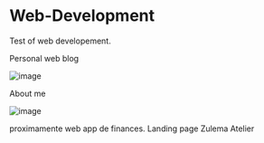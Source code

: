 # Web-Development

Test of web developement.

Personal web blog

![image](https://user-images.githubusercontent.com/65776444/169037770-96c7f3ba-7f81-4b74-8a8f-03c45a2c61f5.png)


About me

![image](https://user-images.githubusercontent.com/65776444/169038466-0263fac3-3403-4501-961d-948240519a97.png)


proximamente web app de finances. Landing page Zulema Atelier
